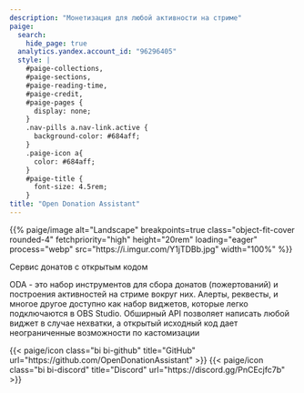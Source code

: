 ```yaml
---
description: "Монетизация для любой активности на стриме"
paige:
  search:
    hide_page: true
  analytics.yandex.account_id: "96296405"
  style: |
    #paige-collections,
    #paige-sections,
    #paige-reading-time,
    #paige-credit,
    #paige-pages {
      display: none;
    }
    .nav-pills a.nav-link.active {
      background-color: #684aff;
    }
    .paige-icon a{
      color: #684aff;
    }
    #paige-title {
      font-size: 4.5rem;
    }
title: "Open Donation Assistant"
---
```


<p>{{% paige/image alt="Landscape" breakpoints=true class="object-fit-cover rounded-4" fetchpriority="high" height="20rem" loading="eager" process="webp" src="https://i.imgur.com/Y1jTDBb.jpg" width="100%" %}}</p>

<p class="display-5 fw-bold h5 text-center">Сервис донатов c открытым кодом</p>

<div class="container-fluid">
    <div class="justify-content-center row">
        <div class="col col-auto col-lg-7 px-0">
            <p class="lead text-justify">ODA - это набор инструментов для сбора донатов (пожертований) и построения активностей на стриме вокруг них. Алерты, реквесты, и многое другое доступно как набор виджетов, которые легко подключаются в OBS Studio. Обширный API позволяет написать любой виджет в случае нехватки, а открытый исходный код дает неограниченные возможности по кастомизации</p>
        </div>
    </div>
</div>

<div class="column-gap-3 d-flex display-6 justify-content-center mb-3">
{{< paige/icon class="bi bi-github" title="GitHub" url="https://github.com/OpenDonationAssistant" >}}
{{< paige/icon class="bi bi-discord" title="Discord" url="https://discord.gg/PnCEcjfc7b" >}}
</div>
